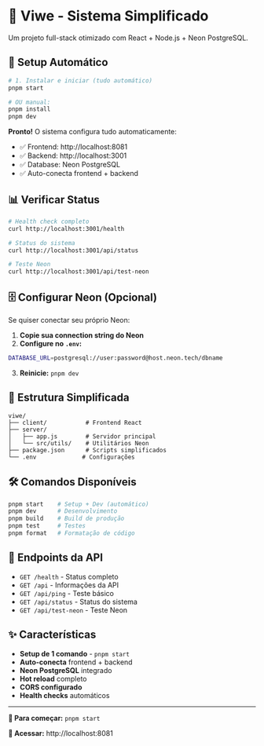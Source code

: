# 🌟 Viwe - Sistema Simplificado

Um projeto full-stack otimizado com React + Node.js + Neon PostgreSQL.

## 🚀 Setup Automático

```bash
# 1. Instalar e iniciar (tudo automático)
pnpm start

# OU manual:
pnpm install
pnpm dev
```

**Pronto!** O sistema configura tudo automaticamente:
- ✅ Frontend: http://localhost:8081  
- ✅ Backend: http://localhost:3001
- ✅ Database: Neon PostgreSQL
- ✅ Auto-conecta frontend + backend

## 📊 Verificar Status

```bash
# Health check completo
curl http://localhost:3001/health

# Status do sistema  
curl http://localhost:3001/api/status

# Teste Neon
curl http://localhost:3001/api/test-neon
```

## 🗄️ Configurar Neon (Opcional)

Se quiser conectar seu próprio Neon:

1. **Copie sua connection string do Neon**
2. **Configure no `.env`:**
```bash
DATABASE_URL=postgresql://user:password@host.neon.tech/dbname
```
3. **Reinicie:** `pnpm dev`

## 📁 Estrutura Simplificada

```
viwe/
├── client/           # Frontend React
├── server/
│   ├── app.js        # Servidor principal
│   └── src/utils/    # Utilitários Neon
├── package.json      # Scripts simplificados
└── .env             # Configurações
```

## 🛠️ Comandos Disponíveis

```bash
pnpm start    # Setup + Dev (automático)
pnpm dev      # Desenvolvimento
pnpm build    # Build de produção
pnpm test     # Testes
pnpm format   # Formatação de código
```

## 🎯 Endpoints da API

- `GET /health` - Status completo
- `GET /api` - Informações da API
- `GET /api/ping` - Teste básico
- `GET /api/status` - Status do sistema
- `GET /api/test-neon` - Teste Neon

## ✨ Características

- **Setup de 1 comando** - `pnpm start`
- **Auto-conecta** frontend + backend
- **Neon PostgreSQL** integrado
- **Hot reload** completo
- **CORS configurado**
- **Health checks** automáticos

---

**🚀 Para começar:** `pnpm start`

**📱 Acessar:** http://localhost:8081
